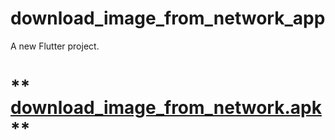 # download_image_from_network_app

A new Flutter project.
# ** [download_image_from_network.apk](https://files.fm/f/8h6bm6d9d)  **


